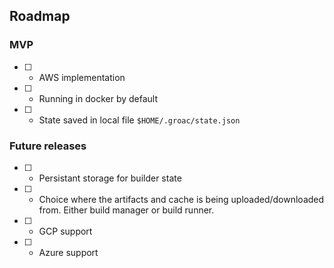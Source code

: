 ## Roadmap


### MVP

- [ ] - AWS implementation

- [ ] - Running in docker by default

- [ ] - State saved in local file `$HOME/.groac/state.json` 


### Future releases
  
- [ ] - Persistant storage for builder state

- [ ] - Choice where the artifacts and cache is being uploaded/downloaded from. Either build manager or build runner. 

- [ ] - GCP support

- [ ] - Azure support

